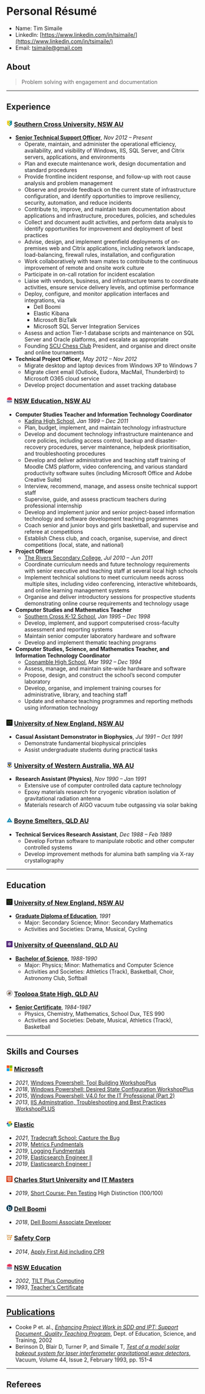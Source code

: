 # Personal Résumé
 * Name: Tim Simaile
 * LinkedIn: [https://www.linkedin.com/in/tsimaile/](https://www.linkedin.com/in/tsimaile/)
 * Email: [tsimaile@gmail.com](mailto:tsimaile@gmail.com)

## About
> Problem solving with engagement and documentation

----
## **Experience**

### **![SCU logo](/assets/images/logo_16_scu.png) [Southern Cross University, NSW AU](https://www.scu.edu.au/)**
* **[Senior Technical Support Officer](https://www.scu.edu.au/about/contacts/staff-directory/staff/34442.php)**, *Nov 2012 – Present*
    * Operate, maintain, and administer the operational efficiency, availability, and visibility of Windows, IIS, SQL Server, and Citrix servers, applications, and environments
    * Plan and execute maintenance work, design documentation and standard procedures
    * Provide frontline incident response, and follow-up with root cause analysis and problem management
    * Observe and provide feedback on the current state of infrastructure configuration, and identify opportunities to improve resiliency, security, automation, and reduce incidents
    * Contribute to, improve, and maintain team documentation about applications and infrastructure, procedures, policies, and schedules
    * Collect and document audit activities, and perform data analysis to identify opportunities for improvement and deployment of best practices
    * Advise, design, and implement greenfield deployments of on-premises web and Citrix applications, including network landscape, load-balancing, firewall rules, installation, and configuration
    * Work collaboratively with team mates to contribute to the continuous improvement of remote and onsite work culture
    * Participate in on-call rotation for incident escalation
    * Liaise with vendors, business, and infrastructure teams to coordinate activities, ensure service delivery levels, and optimise performance
    * Deploy, configure, and monitor application interfaces and integrations, via
        * Dell Boomi
        * Elastic Kibana
        * Microsoft BizTalk
        * Microsoft SQL Server Integration Services
    * Assess and action Tier-1 database scripts and maintenance on SQL Server and Oracle platforms, and escalate as appropriate
    * Founding [SCU Chess Club](https://www.chess.com/club/southern-cross-university-chess-club) President, and organise and direct onsite and online tournaments
* **Technical Project Officer**, *May 2012 – Nov 2012*
    * Migrate desktop and laptop devices from Windows XP to Windows 7
    * Migrate client email (Outlook, Eudora, MacMail, Thunderbird) to Microsoft O365 cloud service
    * Develop project documentation and asset tracking database

### **![NSW Eduation logo](/assets/images/logo_16_nswedu.png) [NSW Education, NSW AU](https://www.education.nsw.gov.au/)**
* **Computer Studies Teacher and Information Technology Coordinator**
    * [Kadina High School](https://kadina-h.schools.nsw.gov.au/), *Jan 1999 – Dec 2011*
    * Plan, budget, implement, and maintain technology infrastructure
    * Develop and document technology infrastructure maintenance and core policies, including access control, backup and disaster-recovery procedures, server maintenance, helpdesk prioritisation, and troubleshooting procedures
    * Develop and deliver administrative and teaching staff training of  Moodle CMS platform, video conferencing, and various standard productivity software suites (including Microsoft Office and Adobe Creative Suite)
    * Interview, recommend, manage, and assess onsite technical support staff
    * Supervise, guide, and assess practicum teachers during professional internship
    * Develop and implement junior and senior project-­based information technology and software development teaching programmes
    * Coach senior and junior boys and girls basketball, and supervise and referee at competitions
    * Establish Chess club, and coach, organise, supervise, and direct competitions (local, state, and national)
* **Project Officer**
    * [The Rivers Secondary College](https://therivers.schools.nsw.gov.au/), *Jul 2010 – Jun 2011*
    * Coordinate curriculum needs and future technology requirements with senior executive and teaching staff at several local high schools
    * Implement technical solutions to meet curriculum needs across multiple sites, including video conferencing, interactive whiteboards, and online learning management systems
    * Organise and deliver introductory sessions for prospective students demonstrating online course requirements and technology usage
* **Computer Studies and Mathematics Teacher**
    * [Southern Cross K-12 School](https://sthcross-c.schools.nsw.gov.au/), *Jan 1995 – Dec 1998*
    * Develop, implement, and support computerised cross­-faculty assessment and reporting systems
    * Maintain senior computer laboratory hardware and software
    * Develop and implement thematic teaching programs
* **Computer Studies, Science, and Mathematics Teacher, and Information Technology Coordinator**
    * [Coonamble High School](https://coonamble-h.schools.nsw.gov.au/), *Mar 1992 – Dec 1994*
    * Assess, manage, and maintain site­-wide hardware and software
    * Propose, design, and construct the school’s second computer laboratory
    * Develop, organise, and implement training courses for administrative, library, and teaching staff
    * Update and enhance teaching programmes and reporting methods using information technology

### **![UNE logo](/assets/images/logo_16_une.png) [University of New England, NSW AU](https://www.une.edu.au/)**
* **Casual Assistant Demonstrator in Biophysics**, *Jul 1991 – Oct 1991*
    * Demonstrate fundamental biophysical principles 
    * Assist undergraduate students during practical tasks

### **![UWA logo](/assets/images/logo_16_uwa.png) [University of Western Australia, WA AU](https://www.uwa.edu.au/)**
* **Research Assistant (Physics)**, *Nov 1990 – Jan 1991*
    * Extensive use of computer controlled data capture technology
    * Epoxy materials research for cryogenic vibration isolation of gravitational radiation antenna
    * Materials research of AIGO vacuum tube outgassing via solar baking

### **![Boyne Smelters logo](/assets/images/logo_16_bsl.png) [Boyne Smelters, QLD AU](https://en.wikipedia.org/wiki/Boyne_Smelters)**
* **Technical Services Research Assistant**, *Dec 1988 – Feb 1989*
    * Develop Fortran software to manipulate robotic and other computer controlled systems
    * Develop improvement methods for alumina bath sampling via X-­ray crystallography

----
## Education

### **![UNE logo](/assets/images/logo_16_une.png) [University of New England, NSW AU](https://www.une.edu.au/)**
* **[Graduate Diploma of Education](/assets/pdf/19920326-UNE_GradDipEd.pdf)**, *1991*
    * Major: Secondary Science; Minor: Secondary Mathematics
    * Activities and Societies: Drama, Musical, Cycling

### **![UQ logo](/assets/images/logo_16_uq.png) [University of Queensland, QLD AU](https://uq.edu.au/)**
* **[Bachelor of Science](/assets/pdf/19901217-UQ_Bachelor_of_Science.pdf)**, *1988-1990*
    * Major: Physics; Minor: Mathematics and Computer Science
    * Activities and Societies: Athletics (Track), Basketball, Choir, Astronomy Club, Softball

### **![TSHS logo](/assets/images/logo_16_tshs.png) [Toolooa State High, QLD AU](https://toolooashs.eq.edu.au/)**
* **[Senior Certificate](/assets/pdf/19871112-BSSQLD_Senior_Certificate.pdf)**, *1984-1987*
    * Physics, Chemistry, Mathematics, School Dux, TES 990
    * Activities and Societies: Debate, Musical, Athletics (Track), Basketball

----
## Skills and Courses

### **![Microsoft logo](/assets/images/logo_16_microsoft.png) [Microsoft](https://www.microsoft.com/)**
* *2021*, [Windows Powershell: Tool Building WorkshopPlus](/assets/pdf/20210520-MS_Windows_PowerShell_Tool_Building_WorkShopPlus.pdf)
* *2018*, [Windows Powershell: Desired State Configuration WorkshopPlus](/assets/pdf/20180406-MS_Windows_Powershell_DSC_WorkShopPlus.pdf)
* *2015*, [Windows Powershell: V4.0 for the IT Professional (Part 2)](/assets/pdf/20150326-MS_Windows_Powershell_v4.0_Part2_WorkShopPlus.pdf)
* *2013*, [IIS Adminstration, Troubleshooting and Best Practices WorkshopPLUS](/assets/pdf/20131024-MS_IIS_Administration_WorkShopPlus.pdf)

### **![Elastic logo](/assets/images/logo_16_elastic.png) [Elastic](https://www.elastic.co/training/)**
* *2021*, [Tradecraft School: Capture the Bug](/assets/pdf/20210819-Elastic_Tradecraft_School-Capture_The_Bug-Tim_Simaile.pdf)
* *2019*, [Metrics Fundmentals](/assets/pdf/20191028-Elastic_Metrics_Fundamentals.pdf)
* *2019*, [Logging Fundmentals](/assets/pdf/20191010-Elastic_Logging_Fundamentals.pdf)
* *2019*, [Elasticsearch Engineer II](/assets/pdf/20190926-Elastic_Engineer_2.pdf)
* *2019*, [Elasticsearch Engineer I](/assets/pdf/20190808-Elastic_Engineer_1.pdf)

### **![CSU logo](/assets/images/logo_16_csu.png) [Charles Sturt University](https://www.csu.edu.au/) and [IT Masters](https://itmasters.edu.au/)**
* *2019*, [Short Course: Pen Testing](/assets/pdf/20190317-CSU_Pen_Testing_Certificate_of_Achievement.pdf) High Distinction (100/100)

### **![Boomi logo](/assets/images/logo_16_boomi.png) [Dell Boomi](https://boomi.com/services/training/)**
* *2018*, [Dell Boomi Associate Developer](/assets/pdf/20181008-Dell_Boomi_Associate_Developer.pdf)

### **![Safety Corp logo](/assets/images/logo_16_safetycorp.png) [Safety Corp](https://www.safetycorp.com.au/)**
* *2014*, [Apply First Aid including CPR](/assets/pdf/20140320-SafetyCorp_First_Aid_CPR.pdf)

### **![NSW Education logo](/assets/images/logo_16_nswedu.png) [NSW Education](https://www.education.nsw.gov.au/)**
* *2002*, [TILT Plus Computing](/assets/pdf/20020601-NSWDET_TILT_Plus_Computing.pdf)
* *1993*, [Teacher's Certificate](/assets/pdf/19931118-NSWDSE_Teachers_Certificate.pdf)

----
## [Publications](https://scholar.google.com/citations?user=PNbH0mIAAAAJ&hl=en&oi=ao)
* Cooke P et. al., *[Enhancing Project Work in SDD and IPT: Support Document, Quality Teaching Program](https://catalogue.nla.gov.au/Record/2240071)*, Dept. of Education, Science, and Training, 2002
* Berinson D, Blair D, Turner P, and Simaile T, *[Test of a model solar bakeout system for laser interferometer gravitational wave detectors](https://www.sciencedirect.com/science/article/abs/pii/0042207X9390364G)*, Vacuum, Volume 44, Issue 2, February 1993, pp. 151-4

----
## Referees

